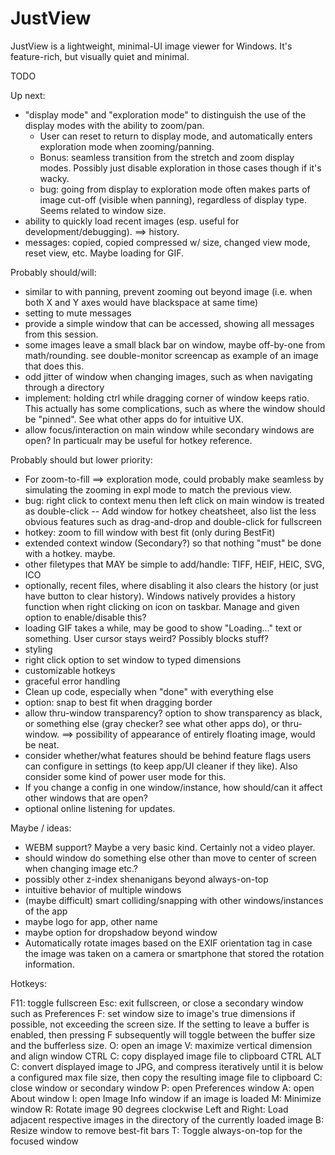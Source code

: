 # JustView
JustView is a lightweight, minimal-UI image viewer for Windows. It's feature-rich, but visually quiet and minimal.

TODO

Up next:
- "display mode" and "exploration mode" to distinguish the use of the display modes with the ability to zoom/pan. 
	- User can reset to return to display mode, and automatically enters exploration mode when zooming/panning. 
	- Bonus: seamless transition from the stretch and zoom display modes. Possibly just disable exploration in those cases though if it's wacky.
	- bug: going from display to exploration mode often makes parts of image cut-off (visible when panning), regardless of display type. Seems related to window size.
- ability to quickly load recent images (esp. useful for development/debugging). ==> history.
- messages: copied, copied compressed w/ size, changed view mode, reset view, etc. Maybe loading for GIF.

Probably should/will:
- similar to with panning, prevent zooming out beyond image (i.e. when both X and Y axes would have blackspace at same time)
- setting to mute messages
- provide a simple window that can be accessed, showing all messages from this session.
- some images leave a small black bar on window, maybe off-by-one from math/rounding. see double-monitor screencap as example of an image that does this.
- odd jitter of window when changing images, such as when navigating through a directory
- implement: holding ctrl while dragging corner of window keeps ratio. This actually has some complications, such as where the window should be "pinned". See what other apps do for intuitive UX.
- allow focus/interaction on main window while secondary windows are open? In particualr may be useful for hotkey reference.

Probably should but lower priority:
- For zoom-to-fill ==> exploration mode, could probably make seamless by simulating the zooming in expl mode to match the previous view.
- bug: right click to context menu then left click on main window is treated as double-click
-- Add window for hotkey cheatsheet, also list the less obvious features such as drag-and-drop and double-click for fullscreen
- hotkey: zoom to fill window with best fit (only during BestFit)
- extended context window (Secondary?) so that nothing "must" be done with a hotkey. maybe.
- other filetypes that MAY be simple to add/handle: TIFF, HEIF, HEIC, SVG, ICO
- optionally, recent files, where disabling it also clears the history (or just have button to clear history). Windows natively provides a history function when right clicking on icon on taskbar. Manage and given option to enable/disable this?
- loading GIF takes a while, may be good to show "Loading..." text or something. User cursor stays weird? Possibly blocks stuff?
- styling
- right click option to set window to typed dimensions
- customizable hotkeys
- graceful error handling
- Clean up code, especially when "done" with everything else
- option: snap to best fit when dragging border
- allow thru-window transparency? option to show transparency as black, or something else (gray checker? see what other apps do), or thru-window. ==> possibility of appearance of entirely floating image, would be neat.
- consider whether/what features should be behind feature flags users can configure in settings (to keep app/UI cleaner if they like). Also consider some kind of power user mode for this.
- If you change a config in one window/instance, how should/can it affect other windows that are open?
- optional online listening for updates.


Maybe / ideas:
- WEBM support? Maybe a very basic kind. Certainly not a video player.
- should window do something else other than move to center of screen when changing image etc.?
- possibly other z-index shenanigans beyond always-on-top
- intuitive behavior of multiple windows
- (maybe difficult) smart colliding/snapping with other windows/instances of the app
- maybe logo for app, other name
- maybe option for dropshadow beyond window
- Automatically rotate images based on the EXIF orientation tag in case the image was taken on a camera or smartphone that stored the rotation information.



Hotkeys:

F11: toggle fullscreen
Esc: exit fullscreen, or close a secondary window such as Preferences
F: set window size to image's true dimensions if possible, not exceeding the screen size. If the setting to leave a buffer is enabled, then pressing F subsequently will toggle between the buffer size and the bufferless size.
O: open an image
V: maximize vertical dimension and align window
CTRL C: copy displayed image file to clipboard
CTRL ALT C: convert displayed image to JPG, and compress iteratively until it is below a configured max file size, then copy the resulting image file to clipboard
C: close window or secondary window
P: open Preferences window
A: open About window
I: open Image Info window if an image is loaded
M: Minimize window
R: Rotate image 90 degrees clockwise
Left and Right: Load adjacent respective images in the directory of the currently loaded image
B: Resize window to remove best-fit bars
T: Toggle always-on-top for the focused window